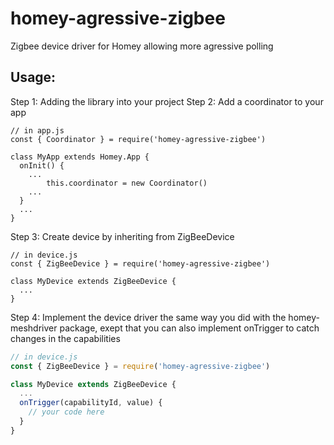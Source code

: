 # homey-agressive-zigbee
Zigbee device driver for Homey allowing more agressive polling

## Usage:

Step 1: Adding the library into your project
Step 2: Add a coordinator to your app
```
// in app.js
const { Coordinator } = require('homey-agressive-zigbee')

class MyApp extends Homey.App {
  onInit() {
    ...
		this.coordinator = new Coordinator()
    ...
  }
  ...
}
```
Step 3: Create device by inheriting from ZigBeeDevice
```
// in device.js
const { ZigBeeDevice } = require('homey-agressive-zigbee')

class MyDevice extends ZigBeeDevice {
  ...
}

```
Step 4: Implement the device driver the same way you did with the homey-meshdriver package, exept that you can also implement onTrigger to catch changes in the capabilities
```javascript
// in device.js
const { ZigBeeDevice } = require('homey-agressive-zigbee')

class MyDevice extends ZigBeeDevice {
  ...
  onTrigger(capabilityId, value) {
    // your code here
  }
}
```
